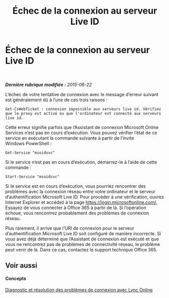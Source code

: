 ﻿---
title: Échec de la connexion au serveur Live ID
TOCTitle: Échec de la connexion au serveur Live ID
ms:assetid: 701af721-dd6a-4f48-96f9-94e89c644201
ms:mtpsurl: https://technet.microsoft.com/fr-fr/library/Dn362811(v=OCS.15)
ms:contentKeyID: 56269608
ms.date: 06/01/2017
mtps_version: v=OCS.15
ms.translationtype: HT
---

# Échec de la connexion au serveur Live ID

 

_**Dernière rubrique modifiée :** 2015-06-22_

L’échec de votre tentative de connexion avec le message d’erreur suivant est généralement dû à l’une de ces trois raisons :

    Get-CsWebTicket : connexion impossible aux serveurs live id. Vérifiez que le proxy est activé ou que l'ordinateur est connecté aux serveurs live id.

Cette erreur signifie parfois que l’Assistant de connexion Microsoft Online Services n’est pas en cours d’exécution. Vous pouvez vérifier l’état de ce service en exécutant la commande suivante à partir de l’invite Windows PowerShell :

    Get-Service "msoidsvc"

Si le service n’est pas en cours d’exécution, démarrez-le à l’aide de cette commande :

    Start-Service "msoidsvc"

Si le service est en cours d’exécution, vous pourriez rencontrer des problèmes avec la connexion réseau entre votre ordinateur et le serveur d’authentification Microsoft Live ID. Pour procéder à une vérification, ouvrez Internet Explorer et accédez à la page <https://login.microsoftonline.com/.> Essayez de vous connecter à Office 365 à partir de là. Si l’opération échoue, vous rencontrez probablement des problèmes de connexion réseau.

Plus rarement, il arrive que l’URI de connexion pour le serveur d’authentification Microsoft Live ID soit configuré de manière incorrecte. Si vous avez déjà déterminé que l’Assistant de connexion est exécuté et que vous ne rencontrez pas de problèmes de connectivité réseau, le problème peut venir de là. Dans ce cas, contactez le support technique Office 365.

## Voir aussi

#### Concepts

[Diagnostic et résolution des problèmes de connexion avec Lync Online](diagnosing-and-resolving-connection-problems-with-skype-for-business-online.md)

